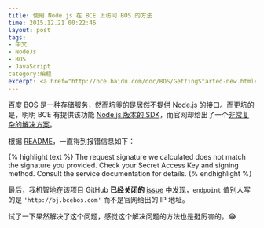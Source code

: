```yaml
---
title: 使用 Node.js 在 BCE 上访问 BOS 的方法
time: 2015.12.21 00:22:46
layout: post
tags:
- 中文
- NodeJs
- BOS
- JavaScript
category:编程
excerpt: <a href="http://bce.baidu.com/doc/BOS/GettingStarted-new.html#BOS.E5.9F.BA.E6.9C.AC.E5.8A.9F.E8.83.BD.E4.BB.8B.E7.BB.8D" target="_blank">百度 BOS</a> 是一种存储服务，然而坑爹的是居然不提供 Node.js 的接口。而更坑的是，明明 BCE 有提供该功能 <a href="https://www.npmjs.com/package/baidubce-sdk" target="_blank">Node.js 版本的 SDK</a>，而官网却给出了一个<a href="http://bce.baidu.com/doc/BAE/GUIGettingStarted.html#Node.js" target="_blank">非常复杂的解决方案</a>。
---
```


<a href="http://bce.baidu.com/doc/BOS/GettingStarted-new.html#BOS.E5.9F.BA.E6.9C.AC.E5.8A.9F.E8.83.BD.E4.BB.8B.E7.BB.8D" target="_blank">百度 BOS</a> 是一种存储服务，然而坑爹的是居然不提供 Node.js 的接口。而更坑的是，明明 BCE 有提供该功能 <a href="https://www.npmjs.com/package/baidubce-sdk" target="_blank">Node.js 版本的 SDK</a>，而官网却给出了一个<a href="http://bce.baidu.com/doc/BAE/GUIGettingStarted.html#Node.js" target="_blank">非常复杂的解决方案</a>。

根据 <a href="https://www.npmjs.com/package/baidubce-sdk" target="_blank">README</a>，一直得到报错信息如下：

{% highlight text %}
The request signature we calculated does not match the signature you provided. Check your Secret Access Key and signing method. Consult the service documentation for details.
{% endhighlight %}

最后，我机智地在该项目 GitHub **已经关闭的** <a href="https://github.com/ecomfe/baidubce-sdk/issues/1" target="_blank">issue</a> 中发现，`endpoint` 值别人写的是 `'http://bj.bcebos.com'` 而不是官网给出的 IP 地址。

试了一下果然解决了这个问题，感觉这个解决问题的方法也是挺厉害的。:joy:
